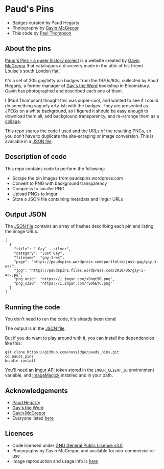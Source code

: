 # Paud's Pins

* Badges curated by Paud Hegarty
* Photography by [Gavin McGregor](https://twitter.com/gawanmac)
* This code by [Paul Thompson](https://twitter.com/nossidge)


## About the pins

[Paud's Pins – a queer history project][pauds_pins] is a website created by
[Gavin McGregor][gawanmac] that catalogues a discovery made in the attic of
his friend Louise's south London flat.

It's a set of 205 gay/lefty pin badges from the 1970s/80s, collected by Paud
Hegarty, a former manager of [Gay's the Word][gays_the_word] bookshop in
Bloomsbury. Gavin has photographed and described each one of them.

I (Paul Thompson) thought this was super-cool, and wanted to see if I could
do something vaguely arty-ish with the badges. They are presented as JPEGs on a
white background, so I figured it should be easy enough to download them all,
add background transparency, and re-arrange them as a [collage][collage].

This repo shares the code I used and the URLs of the resulting PNGs, so
you don't have to duplicate the site-scraping or image conversion. This is
available in a [JSON file][json].

[pauds_pins]: https://paudspins.wordpress.com/
[gawanmac]: https://twitter.com/gawanmac
[gays_the_word]: http://gaystheword.co.uk
[collage]: https://tilde.town/~nossidge/pins/
[json]: https://raw.githubusercontent.com/nossidge/pauds_pins/master/data/pins.json


## Description of code

This repo contains code to perform the following:

* Scrape the pin images from paudspins.wordpress.com
* Convert to PNG with background transparency
* Compress to smaller PNG
* Upload PNGs to Imgur
* Store a JSON file containing metadata and Imgur URLs


## Output JSON

The [JSON file][json] contains an array of hashes describing each pin and
listing the image URLs.

    [
      {
        "title": "‘Gay’ – silver",
        "category": "Just Gay",
        "filename": "gay-1-ws",
        "page": "https://paudspins.wordpress.com/portfolio/just-gay/gay-1-ws/",
        "jpg": "https://paudspins.files.wordpress.com/2018/05/gay-1-ws.jpg",
        "png_orig": "https://i.imgur.com/xDngt5R.png",
        "png_x320": "https://i.imgur.com/rSDaEYu.png"
      }
    ]


## Running the code

You don't need to run the code, it's already been done!

The output is in the [JSON file][json].

But if you do want to play around with it, you can install the dependencies
like this:

    git clone https://github.com/nossidge/pauds_pins.git
    cd pauds_pins
    bundle install

You'll need an [Imgur API][imgur] token stored in the `IMGUR_CLIENT_ID`
environment variable, and [ImageMagick][imagick] installed and in your path.

[imgur]: https://apidocs.imgur.com
[imagick]: https://github.com/ImageMagick/ImageMagick


## Acknowledgements

* [Paud Hegarty](https://paudspins.wordpress.com/about/)
* [Gay's the Word](http://gaystheword.co.uk)
* [Gavin McGregor](https://twitter.com/gawanmac/status/1013161024244125696)
* Everyone listed [here](https://paudspins.wordpress.com/thanks/)


## Licences

* Code licensed under [GNU General Public License v3.0][gpl3]
* Photographs by Gavin McGregor, and available for non-commercial re-use
* Image reproduction and usage info is [here][image-use]

[gpl3]: https://www.gnu.org/licenses/gpl-3.0.en.html
[image-use]: https://paudspins.wordpress.com/media/use-of-images/
